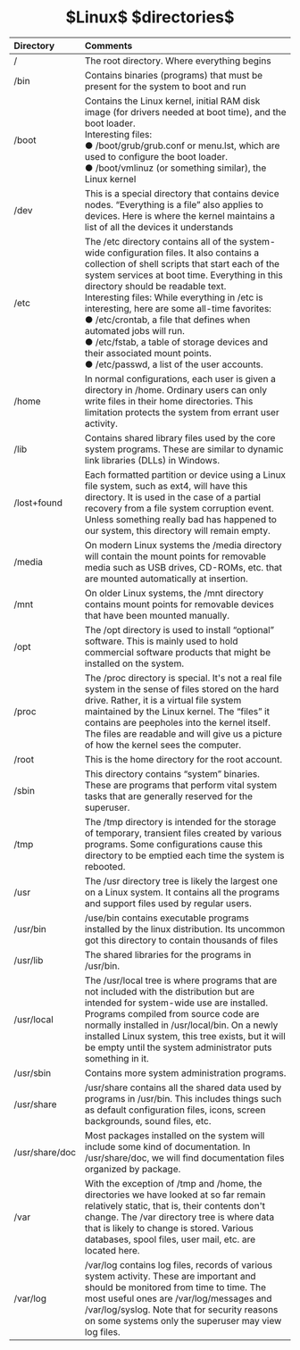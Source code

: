 <h1 align=center> $Linux$ $directories$ </h1>

| Directory | Comments |
| :--- | :--- |
| / | The root directory. Where everything begins |
| /bin | Contains binaries (programs) that must be present for the system to boot and run |
| /boot | Contains the Linux kernel, initial RAM disk image (for drivers needed at boot time), and the boot loader.<br/>Interesting files: <br/> ● /boot/grub/grub.conf or menu.lst, which are used to configure the boot loader.<br/>● /boot/vmlinuz (or something similar), the Linux kernel
| /dev | This is a special directory that contains device nodes. “Everything is a file” also applies to devices. Here is where the kernel maintains a list of all the devices it understands |
| /etc | The /etc directory contains all of the system-wide configuration files. It also contains a collection of shell scripts that start each of the system services at boot time. Everything in this directory should be readable text.<br>Interesting files: While everything in /etc is interesting, here are some all-time favorites:<br/>● /etc/crontab, a file that defines when automated jobs will run.<br/>● /etc/fstab, a table of storage devices and their associated mount points.<br/>● /etc/passwd, a list of the user accounts. |
| /home | In normal configurations, each user is given a directory in /home. Ordinary users can only write files in their home directories. This limitation protects the system from errant user activity. |
| /lib | Contains shared library files used by the core system programs. These are similar to dynamic link libraries (DLLs) in Windows. |
| /lost+found | Each formatted partition or device using a Linux file system, such as ext4, will have this directory. It is used in the case of a partial recovery from a file system corruption event. Unless something really bad has happened to our system, this directory will remain empty. |
| /media | On modern Linux systems the /media directory will contain the mount points for removable media such as USB drives, CD-ROMs, etc. that are mounted automatically at insertion. |
| /mnt | On older Linux systems, the /mnt directory contains mount points for removable devices that have been mounted manually. |
| /opt | The /opt directory is used to install “optional” software. This is mainly used to hold commercial software products that might be installed on the system. |
| /proc |  The /proc directory is special. It's not a real file system in the sense of files stored on the hard drive. Rather, it is a virtual file system maintained by the Linux kernel. The “files” it contains are peepholes into the kernel itself. The files are readable and will give us a picture of how the kernel sees the computer. |
| /root | This is the home directory for the root account. |
| /sbin | This directory contains “system” binaries. These are programs that perform vital system tasks that are generally reserved for the superuser. |
| /tmp | The /tmp directory is intended for the storage of temporary, transient files created by various programs. Some configurations cause this directory to be emptied each time the system is rebooted. |
| /usr | The /usr directory tree is likely the largest one on a Linux system. It contains all the programs and support files used by regular users. |
| /usr/bin | /use/bin contains executable programs installed by the linux distribution. Its uncommon got this directory to contain thousands of files |
| /usr/lib | The shared libraries for the programs in /usr/bin. |
| /usr/local |The /usr/local tree is where programs that are not included with the distribution but are intended for system-wide use are installed. Programs compiled from source code are normally installed in /usr/local/bin. On a newly installed Linux system, this tree exists, but it will be empty until the system administrator puts something in it. |
| /usr/sbin | Contains more system administration programs. |
| /usr/share | /usr/share contains all the shared data used by programs in /usr/bin. This includes things such as default configuration files, icons, screen backgrounds, sound files, etc. |
| /usr/share/doc | Most packages installed on the system will include some kind of documentation. In /usr/share/doc, we will find documentation files organized by package. |
| /var | With the exception of /tmp and /home, the directories we have looked at so far remain relatively static, that is, their contents don't change. The /var directory tree is where data that is likely to change is stored. Various databases, spool files, user mail, etc. are located here. |
| /var/log | /var/log contains log files, records of various system activity. These are important and should be monitored from time to time. The most useful ones are /var/log/messages and /var/log/syslog. Note that for security reasons on some systems only the superuser may view log files. |

[^1]: 20221111215309
